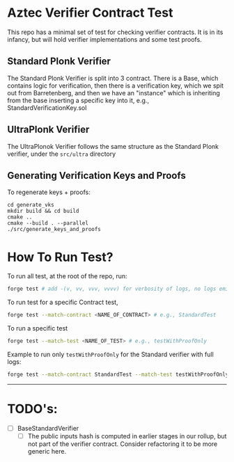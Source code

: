 # Aztec Verifier Contract Test

This repo has a minimal set of test for checking verifier contracts. It is in its infancy, but will hold verifier implementations and some test proofs.

## Standard Plonk Verifier

The Standard Plonk Verifier is split into 3 contract. There is a Base, which contains logic for verification, then there is a verification key, which we spit out from Barretenberg, and then we have an "instance" which is inheriting from the base inserting a specific key into it, e.g., StandardVerificationKey.sol

## UltraPlonk Verifier

The UltraPlonok Verifier follows the same structure as the Standard Plonk verifier, under the `src/ultra` directory

## Generating Verification Keys and Proofs

To regenerate keys + proofs:

```
cd generate_vks
mkdir build && cd build
cmake ..
cmake --build . --parallel
./src/generate_keys_and_proofs
```

# How To Run Test?

To run all test, at the root of the repo, run:

```bash
forge test # add -(v, vv, vvv, vvvv) for verbosity of logs, no logs emitted as default
```

To run test for a specific Contract test,

```bash
forge test --match-contract <NAME_OF_CONTRACT> # e.g., StandardTest
```

To run a specific test

```bash
forge test --match-test <NAME_OF_TEST> # e.g., testWithProofOnly
```

Example to run only `testWithProofOnly` for the Standard verifier with full logs:

```bash
forge test --match-contract StandardTest --match-test testWithProofOnly -vvvv
```

---

# TODO's:

- [ ] BaseStandardVerifier
  - [ ] The public inputs hash is computed in earlier stages in our rollup, but not part of the verifier contract. Consider refactoring it to be more generic here.
